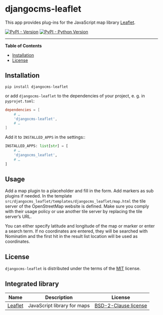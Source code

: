 # djangocms-leaflet

This app provides plug-ins for the JavaScript map library [Leaflet](https://leafletjs.com/).

[![PyPI - Version](https://img.shields.io/pypi/v/djangocms-leaflet.svg)](https://pypi.org/project/djangocms-leaflet)
[![PyPI - Python Version](https://img.shields.io/pypi/pyversions/djangocms-leaflet.svg)](https://pypi.org/project/djangocms-leaflet)

-----

**Table of Contents**

- [Installation](#installation)
- [License](#license)

## Installation

```console
pip install djangocms-leaflet
```

or add `djangocms-leaflet` to the dependencies of your project, e. g. in `pyprojet.toml`:
```toml
dependencies = [
    # …
    'djangocms-leaflet',
    # …
]
```


Add it to `INSTALLED_APPS` in the settings::

```python
INSTALLED_APPS: list[str] = [
    # …
    'djangocms_leaflet',
    # …
]
```
## Usage

Add a map plugin to a placeholder and fill in the form. Add markers as sub plugins if needed.
In the template `src/djangocms_leaflet/templates/djangocms_leaflet/map.html` the tile server
of the OpenStreetMap website is defined. Make sure you comply with their usage policy or
use another tile server by replacing the tile server’s URL.

You can either specify latitude and longitude of the map or marker or enter a search term.
If no coordinates are entered, they will be searched with Nominatim and the first hit in the result list location will
be used as coordinates.

## License

`djangocms-leaflet` is distributed under the terms of the [MIT](https://spdx.org/licenses/MIT.html) license.

## Integrated library

| Name                                                   | Description                | License                                                                       |
|--------------------------------------------------------|-----------------------------|-------------------------------------------------------------------------------|
| [Leaflet](https://leafletjs.com/)                      | JavaScript library for maps | [BSD-2-Clause license](https://github.com/Leaflet/Leaflet/blob/main/LICENSE)  |

